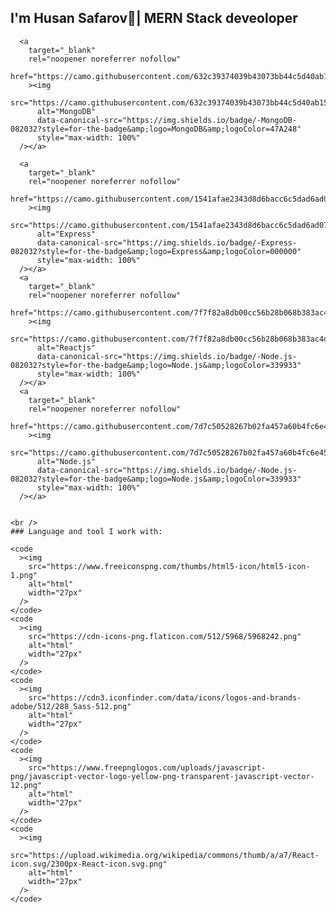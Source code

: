 ###  <h2>I'm Husan Safarov👋| MERN Stack deveoloper</h2>


      <a
        target="_blank"
        rel="noopener noreferrer nofollow"
        href="https://camo.githubusercontent.com/632c39374039b43073bb44c5d40ab15ed4a99309f0c8922f06af3eddb5e9909d/68747470733a2f2f696d672e736869656c64732e696f2f62616467652f2d4d6f6e676f44422d3038323033323f7374796c653d666f722d7468652d6261646765266c6f676f3d4d6f6e676f4442266c6f676f436f6c6f723d343741323438"
        ><img
          src="https://camo.githubusercontent.com/632c39374039b43073bb44c5d40ab15ed4a99309f0c8922f06af3eddb5e9909d/68747470733a2f2f696d672e736869656c64732e696f2f62616467652f2d4d6f6e676f44422d3038323033323f7374796c653d666f722d7468652d6261646765266c6f676f3d4d6f6e676f4442266c6f676f436f6c6f723d343741323438"
          alt="MongoDB"
          data-canonical-src="https://img.shields.io/badge/-MongoDB-082032?style=for-the-badge&amp;logo=MongoDB&amp;logoColor=47A248"
          style="max-width: 100%"
      /></a>

      <a
        target="_blank"
        rel="noopener noreferrer nofollow"
        href="https://camo.githubusercontent.com/1541afae2343d8d6bacc6c5dad6ad07b6db1cfa412926f191e6facea2d490811/68747470733a2f2f696d672e736869656c64732e696f2f62616467652f2d457870726573732d3038323033323f7374796c653d666f722d7468652d6261646765266c6f676f3d45787072657373266c6f676f436f6c6f723d303030303030"
        ><img
          src="https://camo.githubusercontent.com/1541afae2343d8d6bacc6c5dad6ad07b6db1cfa412926f191e6facea2d490811/68747470733a2f2f696d672e736869656c64732e696f2f62616467652f2d457870726573732d3038323033323f7374796c653d666f722d7468652d6261646765266c6f676f3d45787072657373266c6f676f436f6c6f723d303030303030"
          alt="Express"
          data-canonical-src="https://img.shields.io/badge/-Express-082032?style=for-the-badge&amp;logo=Express&amp;logoColor=000000"
          style="max-width: 100%"
      /></a>
      <a
        target="_blank"
        rel="noopener noreferrer nofollow"
        href="https://camo.githubusercontent.com/7f7f82a8db00cc56b28b068b383ac4db995a3ed1e70c2b4163d205be4f166a49/68747470733a2f2f696d672e736869656c64732e696f2f62616467652f2d52656163742d3039303930393f7374796c653d666f722d7468652d6261646765266c6f676f3d5265616374"
        ><img
          src="https://camo.githubusercontent.com/7f7f82a8db00cc56b28b068b383ac4db995a3ed1e70c2b4163d205be4f166a49/68747470733a2f2f696d672e736869656c64732e696f2f62616467652f2d52656163742d3039303930393f7374796c653d666f722d7468652d6261646765266c6f676f3d5265616374"
          alt="Reactjs"
          data-canonical-src="https://img.shields.io/badge/-Node.js-082032?style=for-the-badge&amp;logo=Node.js&amp;logoColor=339933"
          style="max-width: 100%"
      /></a>
      <a
        target="_blank"
        rel="noopener noreferrer nofollow"
        href="https://camo.githubusercontent.com/7d7c50528267b02fa457a60b4fc6e45e407d490da483522e90d2c6c5cbed7abb/68747470733a2f2f696d672e736869656c64732e696f2f62616467652f2d4e6f64652e6a732d3038323033323f7374796c653d666f722d7468652d6261646765266c6f676f3d4e6f64652e6a73266c6f676f436f6c6f723d333339393333"
        ><img
          src="https://camo.githubusercontent.com/7d7c50528267b02fa457a60b4fc6e45e407d490da483522e90d2c6c5cbed7abb/68747470733a2f2f696d672e736869656c64732e696f2f62616467652f2d4e6f64652e6a732d3038323033323f7374796c653d666f722d7468652d6261646765266c6f676f3d4e6f64652e6a73266c6f676f436f6c6f723d333339393333"
          alt="Node.js"
          data-canonical-src="https://img.shields.io/badge/-Node.js-082032?style=for-the-badge&amp;logo=Node.js&amp;logoColor=339933"
          style="max-width: 100%"
      /></a>


    <br />
    ### Language and tool I work with:

    <code
      ><img
        src="https://www.freeiconspng.com/thumbs/html5-icon/html5-icon-1.png"
        alt="html"
        width="27px"
      />
    </code>
    <code
      ><img
        src="https://cdn-icons-png.flaticon.com/512/5968/5968242.png"
        alt="html"
        width="27px"
      />
    </code>
    <code
      ><img
        src="https://cdn3.iconfinder.com/data/icons/logos-and-brands-adobe/512/288_Sass-512.png"
        alt="html"
        width="27px"
      />
    </code>
    <code
      ><img
        src="https://www.freepnglogos.com/uploads/javascript-png/javascript-vector-logo-yellow-png-transparent-javascript-vector-12.png"
        alt="html"
        width="27px"
      />
    </code>
    <code
      ><img
        src="https://upload.wikimedia.org/wikipedia/commons/thumb/a/a7/React-icon.svg/2300px-React-icon.svg.png"
        alt="html"
        width="27px"
      />
    </code>
